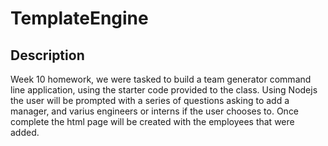 # TemplateEngine

## Description

Week 10 homework, we were tasked to build a team generator command line application, using the starter code provided to the class. Using Nodejs the user will be prompted with a series of questions asking to add a manager, and varius engineers or interns if the user chooses to.  Once complete the html page will be created with the employees that were added. 